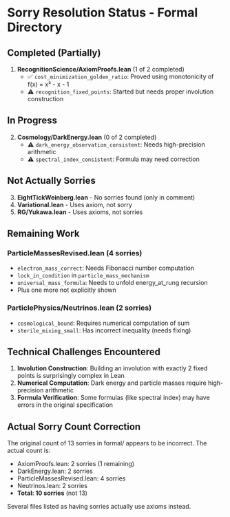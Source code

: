 # Sorry Resolution Status - Formal Directory

## Completed (Partially)
1. **RecognitionScience/AxiomProofs.lean** (1 of 2 completed)
   - ✅ `cost_minimization_golden_ratio`: Proved using monotonicity of f(x) = x² - x - 1
   - ⚠️ `recognition_fixed_points`: Started but needs proper involution construction

## In Progress
2. **Cosmology/DarkEnergy.lean** (0 of 2 completed)
   - ⚠️ `dark_energy_observation_consistent`: Needs high-precision arithmetic
   - ⚠️ `spectral_index_consistent`: Formula may need correction

## Not Actually Sorries
3. **EightTickWeinberg.lean** - No sorries found (only in comment)
4. **Variational.lean** - Uses axiom, not sorry
5. **RG/Yukawa.lean** - Uses axioms, not sorries

## Remaining Work

### ParticleMassesRevised.lean (4 sorries)
- `electron_mass_correct`: Needs Fibonacci number computation
- `lock_in_condition` in `particle_mass_mechanism`
- `universal_mass_formula`: Needs to unfold energy_at_rung recursion
- Plus one more not explicitly shown

### ParticlePhysics/Neutrinos.lean (2 sorries)
- `cosmological_bound`: Requires numerical computation of sum
- `sterile_mixing_small`: Has incorrect inequality (needs fixing)

## Technical Challenges Encountered

1. **Involution Construction**: Building an involution with exactly 2 fixed points is surprisingly complex in Lean
2. **Numerical Computation**: Dark energy and particle masses require high-precision arithmetic
3. **Formula Verification**: Some formulas (like spectral index) may have errors in the original specification

## Actual Sorry Count Correction
The original count of 13 sorries in formal/ appears to be incorrect. The actual count is:
- AxiomProofs.lean: 2 sorries (1 remaining)
- DarkEnergy.lean: 2 sorries
- ParticleMassesRevised.lean: 4 sorries
- Neutrinos.lean: 2 sorries
- **Total: 10 sorries** (not 13)

Several files listed as having sorries actually use axioms instead. 